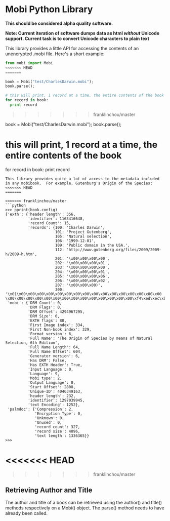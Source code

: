 Mobi Python Library
===================
**This should be considered alpha quality software.**

**Note: Current iteration of software dumps data as html _without_ Unicode support. Current task is to convert Unicode characters to plain text**

This library provides a little API for accessing the contents of an unencrypted .mobi file.  Here's a short example:

```python
from mobi import Mobi
<<<<<<< HEAD
=======

book = Mobi("test/CharlesDarwin.mobi");
book.parse();

# this will print, 1 record at a time, the entire contents of the book
for record in book:
  print record
```
>>>>>>> franklinchou/master

book = Mobi("test/CharlesDarwin.mobi");
book.parse();
# this will print, 1 record at a time, the entire contents of the book
for record in book:
    print record
```
This library provides quite a lot of access to the metadata included in any mobibook.  For example, Gutenburg's Origin of the Species:
<<<<<<< HEAD
=======

>>>>>>> franklinchou/master
```python
>>> pprint(book.config)
{'exth': {'header length': 356,
          'identifier': 1163416648,
          'record Count': 15,
          'records': {100: 'Charles Darwin',
                      101: 'Project Gutenberg',
                      105: 'Natural selection',
                      106: '1999-12-01',
                      109: 'Public domain in the USA.',
                      112: 'http://www.gutenberg.org/files/2009/2009-h/2009-h.htm',
                      201: '\x00\x00\x00\x00',
                      202: '\x00\x00\x00\x01',
                      203: '\x00\x00\x00\x00',
                      204: '\x00\x00\x00\x01',
                      205: '\x00\x00\x00\x06',
                      206: '\x00\x00\x00\x02',
                      207: '\x00\x00\x00)',
                      300: '\x01\x00\x00\x00\x00\x00\x00\x00\x00\x00\x00\x00\x00\x00\x00\x80\x00 \x00\x00\x00\x00\x00\x00\x00\x00\x00\x00\x00\x00\x00\x00\xf4\xed\xec\xbe@\x94'}},
 'mobi': {'DRM Count': 0,
          'DRM Flags': 0,
          'DRM Offset': 4294967295,
          'DRM Size': 0,
          'EXTH flags': 80,
          'First Image index': 334,
          'First Non-book index': 329,
          'Format version': 6,
          'Full Name': 'The Origin of Species by means of Natural Selection, 6th Edition',
          'Full Name Length': 64,
          'Full Name Offset': 604,
          'Generator version': 6,
          'Has DRM': False,
          'Has EXTH Header': True,
          'Input Language': 0,
          'Language': 9,
          'Mobi type': 2,
          'Output Language': 0,
          'Start Offset': 2808,
          'Unique-ID': 4046349163,
          'header length': 232,
          'identifier': 1297039945,
          'text Encoding': 1252},
 'palmdoc': {'Compression': 2,
             'Encryption Type': 0,
             'Unknown': 0,
             'Unused': 0,
             'record count': 327,
             'record size': 4096,
             'text length': 1336365}}
>>>
```
<<<<<<< HEAD
=======

>>>>>>> franklinchou/master
## Retrieving Author and Title
The author and title of a book can be retrieved using the author() and title()
methods respectively on a Mobi() object. The parse() method needs to have
already been called.

